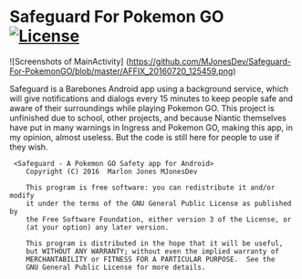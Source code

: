 # Safeguard For Pokemon GO [![License](https://img.shields.io/badge/license-GPLv3-blue.svg)](https://github.com/MJonesDev/Safeguard-for-PokemonGO/blob/master/LICENSE.txt)
![Screenshots of MainActivity] (https://github.com/MJonesDev/Safeguard-For-PokemonGO/blob/master/AFFIX_20160720_125459.png)

Safeguard is a Barebones Android app using a background service,
which will give notifications and dialogs every 15 minutes to keep people
safe and aware of their surroundings while playing Pokemon GO. 
This project is unfinished due to school, other projects, and because
Niantic themselves have put in many warnings in Ingress and Pokemon GO, 
making this app, in my opinion, almost useless. But the code is still here
for people to use if they wish. 
````
 <Safeguard - A Pokemon GO Safety app for Android>
    Copyright (C) 2016  Marlon Jones MJonesDev

    This program is free software: you can redistribute it and/or modify
    it under the terms of the GNU General Public License as published by
    the Free Software Foundation, either version 3 of the License, or
    (at your option) any later version.

    This program is distributed in the hope that it will be useful,
    but WITHOUT ANY WARRANTY; without even the implied warranty of
    MERCHANTABILITY or FITNESS FOR A PARTICULAR PURPOSE.  See the
    GNU General Public License for more details.
````
